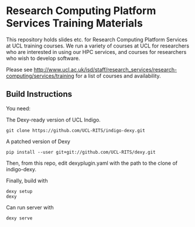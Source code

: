 Research Computing Platform Services Training Materials
=====================

This repository holds slides etc. for Research Computing Platform Services at
UCL training courses.  We run a variety of courses at UCL for researchers who
are interested in using our HPC services, and courses for researchers who wish
to develop software.

Please see
http://www.ucl.ac.uk/isd/staff/research_services/research-computing/services/training
for a list of courses and availability.

Build Instructions
------------------

You need:

The Dexy-ready version of UCL Indigo.

```none
git clone https://github.com/UCL-RITS/indigo-dexy.git
```

A patched version of Dexy

```none
pip install --user git+git://github.com/UCL-RITS/dexy.git
```

Then, from this repo, edit dexyplugin.yaml with the path to the 
clone of indigo-dexy.

Finally, build with

```none
dexy setup
dexy
```

Can run server with

```none
dexy serve
```
